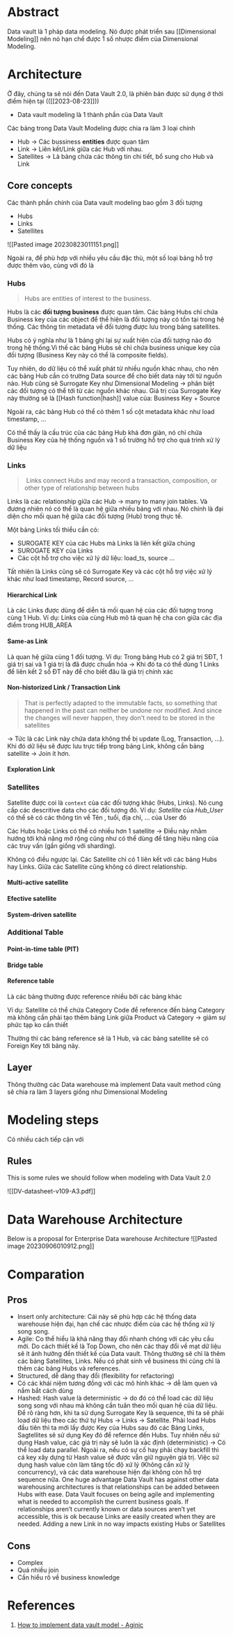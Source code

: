 ---
---
# Abstract

Data vault là 1 pháp data modeling. Nó được phát triển sau [[Dimensional Modeling]] nên nó hạn chế được 1 số nhược điểm của Dimensional Modeling.

# Architecture

Ở đây, chúng ta sẽ nói đến Data Vault 2.0, là phiên bản được sử dụng ở thời điểm hiện tại (([[2023-08-23]]))

- Data vault modeling là 1 thành phần của Data Vault

Các bảng trong Data Vault Modeling được chia ra làm 3 loại chính
- Hub -> Các bussiness __entities__ được quan tâm
- Link -> Liên kết/Link giữa các Hub với nhau.
- Satellites -> Là bảng chứa các thông tin chi tiết, bổ sung cho Hub và Link

## Core concepts

Các thành phần chính của Data vault modeling bao gồm 3 đối tượng
- Hubs
- Links
- Satellites

![[Pasted image 20230823011151.png]]

Ngoài ra, để phù hợp với nhiều yêu cầu đặc thù, một số loại bảng hỗ trợ được thêm vào, cùng với đó là 
### Hubs

> Hubs are entities of interest to the business.

Hubs là các __đối tượng business__ được quan tâm. Các bảng Hubs chỉ chứa Business key của các object để thể hiện là đối tượng này có tồn tại trong hệ thống. Các thông tin metadata về đối tượng được lưu trong bảng satellites.

Hubs có ý nghĩa như là 1 bảng ghi lại sự xuất hiện của đối tượng nào đó trong hệ thống.Vì thế các bảng Hubs sẽ chỉ chứa business unique key của đối tượng (Business Key này có thể là composite fields).

Tuy nhiên, do dữ liệu có thể xuất phát từ nhiều nguồn khác nhau, cho nên các bảng Hub cần có trường Data source để cho biết data này tới từ nguồn nào.
Hub cũng sẽ Surrogate Key như Dimensional Modeling -> phân biệt các đối tượng có thể tới từ các nguồn khác nhau. Giá trị của Surrogate Key này thường sẽ là [[Hash function|hash]] value của: Business Key + Source

Ngoài ra, các bảng Hub có thể có thêm 1 số cột metadata khác như load timestamp, ...

Có thể thấy là cấu trúc của các bảng Hub khá đơn giản, nó chỉ chứa Business Key của hệ thống nguồn và 1 số trường hỗ trợ cho quá trình xử lý dữ liệu
### Links

>  Links connect Hubs and may record a transaction, composition, or other type of relationship between hubs

Links là các relationship giữa các Hub -> many to many join tables. Và đương nhiên nó có thể là quan hệ giữa nhiều bảng với nhau. Nó chính là đại diện cho mối quan hệ giữa các đối tượng (Hub) trong thực tế.

Một bảng Links tối thiểu cần có:
- SUROGATE KEY của các Hubs mà Links là liên kết giữa chúng
- SUROGATE KEY của Links
- Các cột hỗ trợ cho việc xử lý dữ liệu: load_ts, source ...

Tất nhiên là Links cũng sẽ có Surrogate Key và các cột hỗ trợ việc xử lý khác như load timestamp, Record source, ...
#### Hierarchical Link

Là các Links được dùng để diễn tả mối quan hệ của các đối tượng trong cùng 1 Hub. Ví dụ: Links của cùng Hub mô tả quan hệ cha con giữa các địa điểm trong HUB_AREA
#### Same-as Link

Là quan hệ giữa cùng 1 đối tượng. 
Ví dụ: Trong bảng Hub có 2 giá trị SĐT, 1 giá trị sai và 1 giá trị là đã được chuẩn hóa -> Khi đó ta có thể dùng 1 Links để liên kết 2 số ĐT này để cho biết đâu là giá trị chính xác

#### Non-historized Link / Transaction Link

> That is perfectly adapted to the immutable facts, so something that happened in the past can neither be undone nor modified. And since the changes will never happen, they don't need to be stored in the satellites

-> Tức là các Link này chứa data không thể bị update (Log, Transaction, ...). Khi đó dữ liệu sẽ được lưu trực tiếp trong bảng Link, không cần bảng satellite -> Join ít hơn.
#### Exploration Link

### Satellites

> 

Satellite được coi là `context` của các đối tượng khác (Hubs, Links). Nó cung cấp các descritive data cho các đối tượng đó. Ví dụ: _Satellite_ của _Hub_User_ có thể sẽ có các thông tin về Tên , tuổi, địa chỉ, ... của User đó

Các Hubs hoặc Links có thể có nhiều hơn 1 satellite -> Điều này nhằm hướng tới khả năng mở rộng cũng như có thể dùng để tăng hiệu năng của các truy vấn (gần giống với sharding).

Không có điều ngược lại. Các Satellite chỉ có 1 liên kết với các bảng Hubs hay Links. Giữa các Satellite cũng không có direct relationship.
#### Multi-active satellite
#### Efective satellite

#### System-driven satellite

### Additional Table

#### Point-in-time table (PIT)
#### Bridge table
#### Reference table

Là các bảng thường được reference nhiều bởi các bảng khác

Ví dụ: Satellite có thể chứa Category Code để reference đến bảng Category mà không cần phải tạo thêm bảng Link giữa Product và Category -> giảm sự phức tạp ko cần thiết

Thường thì các bảng reference sẽ là 1 Hub, và các bảng satellite sẽ có Foreign Key tới bảng này.
## Layer

Thông thường các Data warehouse mà implement Data vault method cũng sẽ chia ra làm 3 layers giống như Dimensional Modeling
# Modeling steps

Có nhiều cách tiếp cận với 


## Rules

This is some rules we should follow when modeling with Data Vault 2.0

![[DV-datasheet-v109-A3.pdf]]

# Data Warehouse Architecture

Below is a proposal for Enterprise Data warehouse Architecture
![[Pasted image 20230906010912.png]]

# Comparation

## Pros
- Insert only architecture: Cái này sẽ phù hợp các hệ thống data warehouse hiện đại, hạn chế các nhược điểm của các hệ thống xử lý song song.
- Agile: Co thể hiểu là khả năng thay đổi nhanh chóng với các yêu cầu mới. Do cách thiết kế là Top Down, cho nên các thay đổi về mạt dữ liệu sẽ ít ảnh hưởng đến thiết kế của Data vault. Thông thường sẽ chỉ là thêm các bảng Satellites, Links. Nếu có phát sinh về business thì cũng chỉ là thêm các bảng Hubs và references.
- Structured, dễ dàng thay đổi (flexibility for refactoring)
- Có các khái niệm tương đồng với các mô hình khác -> dễ làm quen và nắm bắt cách dùng
- Hashed: Hash value là deterministic -> do đó có thể load các dữ liệu song song với nhau mà không cần tuân theo mối quan hệ của dữ liệu. Để rõ ràng hơn, khi ta sử dụng Surrogate Key là sequence, thì ta sẽ phải load dữ liệu theo các thứ tự Hubs -> Links -> Satellite. Phải load Hubs đầu tiên thì ta mới lấy được Key của Hubs sau đó các Bảng Links, Sagtellites sẽ sử dụng Key đó để refernce đến Hubs. Tuy nhiên nếu sử dụng Hash value, các giá trị này sẽ luôn là xác định (deterministic) -> Có thể load data parallel. Ngoài ra, nếu có sự cố hay phải chạy backfill thì cá key xây dựng từ Hash value sẽ được vẫn giữ nguyên giá trị. Việc sử dụng hash value còn làm tăng tốc độ xứ lý (Không cần xử lý concurrency), và các data warehouse hiện đại không còn hỗ trợ sequence nữa.
One huge advantage Data Vault has against other data warehousing architectures is that relationships can be added between Hubs with ease. Data Vault focuses on being agile and implementing what is needed to accomplish the current business goals. If relationships aren’t currently known or data sources aren’t yet accessible, this is ok because Links are easily created when they are needed. Adding a new Link in no way impacts existing Hubs or Satellites
## Cons
- Complex
- Quá nhiều join
- Cần hiểu rõ về business knowledge
# References
1. [How to implement data vault model - Aginic](https://aginic.com/blog/modelling-with-data-vaults/)